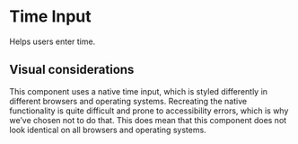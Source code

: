<!-- @license CC0-1.0 -->

# Time Input

Helps users enter time.

## Visual considerations

This component uses a native time input, which is styled differently in different browsers and operating systems.
Recreating the native functionality is quite difficult and prone to accessibility errors, which is why we’ve chosen not to do that.
This does mean that this component does not look identical on all browsers and operating systems.
